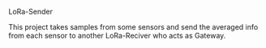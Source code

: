 LoRa-Sender

This project takes samples from some sensors and send the averaged info from each sensor to another LoRa-Reciver who acts as Gateway. 